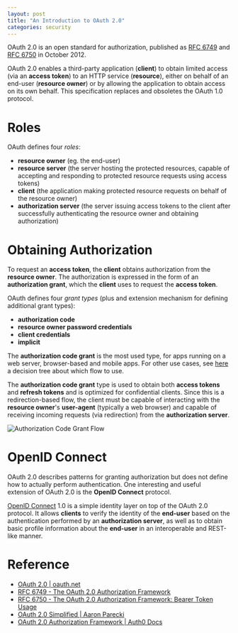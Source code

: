 ```yaml
---
layout: post
title: "An Introduction to OAuth 2.0"
categories: security
---
```


OAuth 2.0 is an open standard for authorization, published as [RFC 6749](https://tools.ietf.org/html/rfc6749) and [RFC 6750](https://tools.ietf.org/html/rfc6750) in October 2012.

OAuth 2.0 enables a third-party application (**client**) to obtain limited access (via an **access token**) to an HTTP service (**resource**), either on behalf of an end-user (**resource owner**) or by allowing the application to obtain access on its own behalf. This specification replaces and obsoletes the OAuth 1.0 protocol.

# Roles

OAuth defines four *roles*:
- **resource owner** (eg. the end-user)
- **resource server** (the server hosting the protected resources, capable of accepting and responding to protected resource requests using access tokens)
- **client** (the application making protected resource requests on behalf of the resource owner)
- **authorization server** (the server issuing access tokens to the client after successfully authenticating the resource owner and obtaining authorization)

# Obtaining Authorization

To request an **access token**, the **client** obtains authorization from the **resource owner**. The authorization is expressed in the form of an **authorization grant**, which the **client** uses to request the **access token**.

OAuth defines four *grant types* (plus and extension mechanism for defining additional grant types):
- **authorization code**
- **resource owner password credentials**
- **client credentials**
- **implicit**

The **authorization code grant** is the most used type, for apps running on a web server, browser-based and mobile apps. For other use cases, see [here](https://auth0.com/docs/api-auth/which-oauth-flow-to-use) a decision tree about which flow to use.

The **authorization code grant** type is used to obtain both **access tokens** and **refresh tokens** and is optimized for confidential clients. Since this is a redirection-based flow, the client must be capable of interacting with the **resource owner**'s **user-agent** (typically a web browser) and capable of receiving incoming requests (via redirection) from the **authorization server**.

![Authorization Code Grant Flow](https://www.websequencediagrams.com/cgi-bin/cdraw?lz=dGl0bGUgQXV0aG9yaXphdGlvbiBDb2RlIEdyYW50IEZsb3cKCnBhcnRpY2lwYW50ICJSZXNvdXJjZSBPd25lciIgYXMgUk8AFQ5DbGllbnQAFgVDAC8OAFsOU2VydgA8B0FTAE8XABkLUlMKCkMtPitBUzoAgR4UUmVxdWVzdApSTy0-QVM6IExvZ2luICYgQ29uc2VudApBUy0tPj4tQwAmF3Nwb25zZQBYCUV4Y2hhbmdlAIIIBmZvciBBY2Nlc3MgVG9rZW4AQQwADAsgWysgUmVmcmVzaAAiBl0KbG9vcACBMQVSUzogAIIzCQCBJQcgd2l0aABLDlIAgR0JACILAIEWBgAoBkRhdGEKZW5kCg&s=modern-blue)

# OpenID Connect

OAuth 2.0 describes patterns for granting authorization but does not define how to actually perform authentication. One interesting and useful extension of OAuth 2.0 is the **OpenID Connect** protocol.

[OpenID Connect](http://openid.net/connect/) 1.0 is a simple identity layer on top of the OAuth 2.0 protocol. It allows **clients** to verify the identity of the **end-user** based on the authentication performed by an **authorization server**, as well as to obtain basic profile information about the **end-user** in an interoperable and REST-like manner.

# Reference

- [OAuth 2.0 \| oauth.net](https://oauth.net/2/)
- [RFC 6749 - The OAuth 2.0 Authorization Framework](https://tools.ietf.org/html/rfc6749)
- [RFC 6750 - The OAuth 2.0 Authorization Framework: Bearer Token Usage](https://tools.ietf.org/html/rfc6750)
- [OAuth 2.0 Simplified \| Aaron Parecki](https://aaronparecki.com/oauth-2-simplified/)
- [OAuth 2.0 Authorization Framework \| Auth0 Docs](https://auth0.com/docs/protocols/oauth2)
